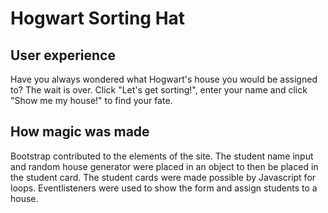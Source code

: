 # Hogwart Sorting Hat

## User experience
Have you always wondered what Hogwart's house you would be assigned to? The wait is over. Click "Let's get sorting!", enter your name and click "Show me my house!" to find your fate.

## How magic was made
Bootstrap contributed to the elements of the site. The student name input and random house generator were placed in an object to then be placed in the student card. The student cards were made possible by Javascript for loops. Eventlisteners were used to show the form and assign students to a house.
